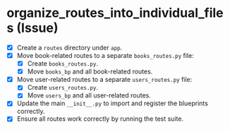 # organize_routes_into_individual_files (Issue)

- [x] Create a `routes` directory under `app`.
- [x] Move book-related routes to a separate `books_routes.py` file:
  - [x] Create `books_routes.py`.
  - [x] Move `books_bp` and all book-related routes.
- [x] Move user-related routes to a separate `users_routes.py` file:
  - [x] Create `users_routes.py`.
  - [x] Move `users_bp` and all user-related routes.
- [x] Update the main `__init__.py` to import and register the blueprints correctly.
- [x] Ensure all routes work correctly by running the test suite.
